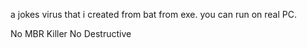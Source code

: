a jokes virus that i created from bat from exe.
you can run on real PC.

No MBR Killer
No Destructive
